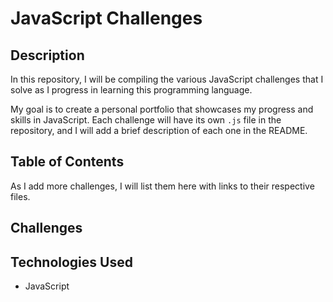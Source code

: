 # JavaScript Challenges

## Description

In this repository, I will be compiling the various JavaScript challenges that I solve as I progress in learning this programming language.

My goal is to create a personal portfolio that showcases my progress and skills in JavaScript. Each challenge will have its own `.js` file in the repository, and I will add a brief description of each one in the README.

## Table of Contents

As I add more challenges, I will list them here with links to their respective files.

## Challenges



## Technologies Used

- JavaScript

